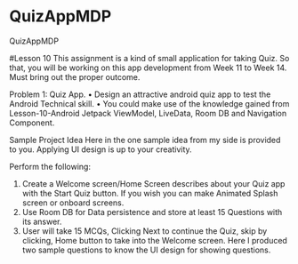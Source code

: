 # QuizAppMDP
QuizAppMDP

#Lesson 10
This assignment is a kind of small application for taking Quiz. So that, you will be working on
this app development from Week 11 to Week 14. Must bring out the proper outcome.

Problem 1: Quiz App.
• Design an attractive android quiz app to test the Android Technical skill.
• You could make use of the knowledge gained from Lesson-10-Android Jetpack
ViewModel, LiveData, Room DB and Navigation Component.

Sample Project Idea
Here in the one sample idea from my side is provided to you. Applying UI design is up to your
creativity.

Perform the following:
1. Create a Welcome screen/Home Screen describes about your Quiz app with the Start
Quiz button. If you wish you can make Animated Splash screen or onboard screens.
2. Use Room DB for Data persistence and store at least 15 Questions with its answer.
3. User will take 15 MCQs, Clicking Next to continue the Quiz, skip by clicking, Home
button to take into the Welcome screen. Here I produced two sample questions to know
the UI design for showing questions.
